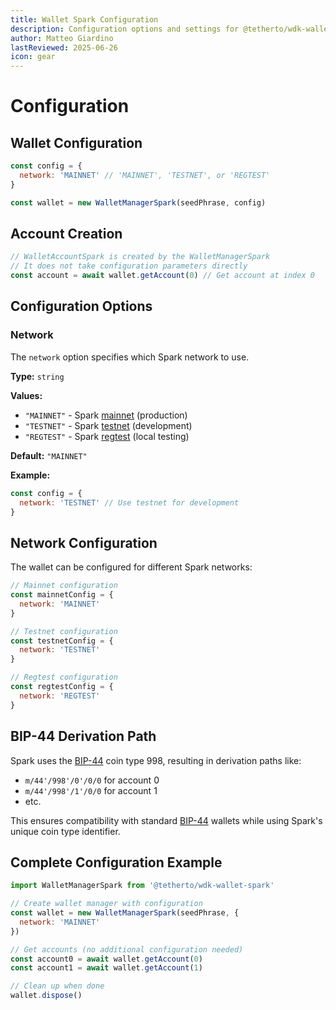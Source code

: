 ```yaml
---
title: Wallet Spark Configuration
description: Configuration options and settings for @tetherto/wdk-wallet-spark
author: Matteo Giardino
lastReviewed: 2025-06-26
icon: gear
---
```


# Configuration

## Wallet Configuration

```javascript
const config = {
  network: 'MAINNET' // 'MAINNET', 'TESTNET', or 'REGTEST'
}

const wallet = new WalletManagerSpark(seedPhrase, config)
```

## Account Creation

```javascript
// WalletAccountSpark is created by the WalletManagerSpark
// It does not take configuration parameters directly
const account = await wallet.getAccount(0) // Get account at index 0
```

## Configuration Options

### Network

The `network` option specifies which Spark network to use.

**Type:** `string`

**Values:**
- `"MAINNET"` - Spark [mainnet](../../../resources/concepts.md#mainnet) (production)
- `"TESTNET"` - Spark [testnet](../../../resources/concepts.md#testnet) (development)
- `"REGTEST"` - Spark [regtest](../../../resources/concepts.md#regtest) (local testing)

**Default:** `"MAINNET"`

**Example:**
```javascript
const config = {
  network: 'TESTNET' // Use testnet for development
}
```

## Network Configuration

The wallet can be configured for different Spark networks:

```javascript
// Mainnet configuration
const mainnetConfig = {
  network: 'MAINNET'
}

// Testnet configuration  
const testnetConfig = {
  network: 'TESTNET'
}

// Regtest configuration
const regtestConfig = {
  network: 'REGTEST'
}
```

## BIP-44 Derivation Path

Spark uses the [BIP-44](../../../resources/concepts.md#bip-44-multi-account-hierarchy) coin type 998, resulting in derivation paths like:
- `m/44'/998'/0'/0/0` for account 0
- `m/44'/998'/1'/0/0` for account 1
- etc.

This ensures compatibility with standard [BIP-44](../../../resources/concepts.md#bip-44-multi-account-hierarchy) wallets while using Spark's unique coin type identifier.

## Complete Configuration Example

```javascript
import WalletManagerSpark from '@tetherto/wdk-wallet-spark'

// Create wallet manager with configuration
const wallet = new WalletManagerSpark(seedPhrase, {
  network: 'MAINNET'
})

// Get accounts (no additional configuration needed)
const account0 = await wallet.getAccount(0)
const account1 = await wallet.getAccount(1)

// Clean up when done
wallet.dispose()
```
